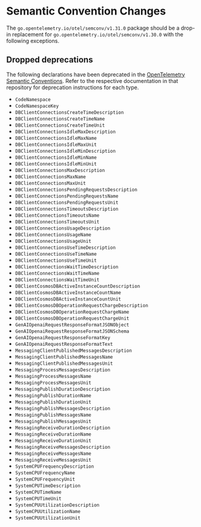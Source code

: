 # Semantic Convention Changes

The `go.opentelemetry.io/otel/semconv/v1.31.0` package should be a drop-in replacement for `go.opentelemetry.io/otel/semconv/v1.30.0` with the following exceptions.

## Dropped deprecations

The following declarations have been deprecated in the [OpenTelemetry Semantic Conventions].
Refer to the respective documentation in that repository for deprecation instructions for each type.

- `CodeNamespace`
- `CodeNamespaceKey`
- `DBClientConnectionsCreateTimeDescription`
- `DBClientConnectionsCreateTimeName`
- `DBClientConnectionsCreateTimeUnit`
- `DBClientConnectionsIdleMaxDescription`
- `DBClientConnectionsIdleMaxName`
- `DBClientConnectionsIdleMaxUnit`
- `DBClientConnectionsIdleMinDescription`
- `DBClientConnectionsIdleMinName`
- `DBClientConnectionsIdleMinUnit`
- `DBClientConnectionsMaxDescription`
- `DBClientConnectionsMaxName`
- `DBClientConnectionsMaxUnit`
- `DBClientConnectionsPendingRequestsDescription`
- `DBClientConnectionsPendingRequestsName`
- `DBClientConnectionsPendingRequestsUnit`
- `DBClientConnectionsTimeoutsDescription`
- `DBClientConnectionsTimeoutsName`
- `DBClientConnectionsTimeoutsUnit`
- `DBClientConnectionsUsageDescription`
- `DBClientConnectionsUsageName`
- `DBClientConnectionsUsageUnit`
- `DBClientConnectionsUseTimeDescription`
- `DBClientConnectionsUseTimeName`
- `DBClientConnectionsUseTimeUnit`
- `DBClientConnectionsWaitTimeDescription`
- `DBClientConnectionsWaitTimeName`
- `DBClientConnectionsWaitTimeUnit`
- `DBClientCosmosDBActiveInstanceCountDescription`
- `DBClientCosmosDBActiveInstanceCountName`
- `DBClientCosmosDBActiveInstanceCountUnit`
- `DBClientCosmosDBOperationRequestChargeDescription`
- `DBClientCosmosDBOperationRequestChargeName`
- `DBClientCosmosDBOperationRequestChargeUnit`
- `GenAIOpenaiRequestResponseFormatJSONObject`
- `GenAIOpenaiRequestResponseFormatJSONSchema`
- `GenAIOpenaiRequestResponseFormatKey`
- `GenAIOpenaiRequestResponseFormatText`
- `MessagingClientPublishedMessagesDescription`
- `MessagingClientPublishedMessagesName`
- `MessagingClientPublishedMessagesUnit`
- `MessagingProcessMessagesDescription`
- `MessagingProcessMessagesName`
- `MessagingProcessMessagesUnit`
- `MessagingPublishDurationDescription`
- `MessagingPublishDurationName`
- `MessagingPublishDurationUnit`
- `MessagingPublishMessagesDescription`
- `MessagingPublishMessagesName`
- `MessagingPublishMessagesUnit`
- `MessagingReceiveDurationDescription`
- `MessagingReceiveDurationName`
- `MessagingReceiveDurationUnit`
- `MessagingReceiveMessagesDescription`
- `MessagingReceiveMessagesName`
- `MessagingReceiveMessagesUnit`
- `SystemCPUFrequencyDescription`
- `SystemCPUFrequencyName`
- `SystemCPUFrequencyUnit`
- `SystemCPUTimeDescription`
- `SystemCPUTimeName`
- `SystemCPUTimeUnit`
- `SystemCPUUtilizationDescription`
- `SystemCPUUtilizationName`
- `SystemCPUUtilizationUnit`

[OpenTelemetry Semantic Conventions]: https://github.com/open-telemetry/semantic-conventions
